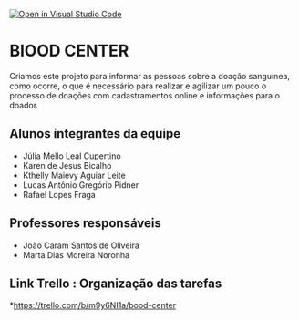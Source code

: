 [![Open in Visual Studio Code](https://classroom.github.com/assets/open-in-vscode-c66648af7eb3fe8bc4f294546bfd86ef473780cde1dea487d3c4ff354943c9ae.svg)](https://classroom.github.com/online_ide?assignment_repo_id=7737712&assignment_repo_type=AssignmentRepo)
# BlOOD CENTER
Criamos este projeto para informar as pessoas sobre a doação sanguínea, como ocorre, o que é necessário para realizar e agilizar um pouco o processo de doações com cadastramentos online e informações para o doador.


## Alunos integrantes da equipe

* Júlia Mello Leal Cupertino
* Karen de Jesus Bicalho
* Kthelly Maievy Aguiar Leite
* Lucas Antônio Gregório Pidner
* Rafael Lopes Fraga

## Professores responsáveis

* João Caram Santos de Oliveira 
* Marta Dias Moreira Noronha

## Link Trello : Organização das tarefas

*https://trello.com/b/m9y6NI1a/bood-center
